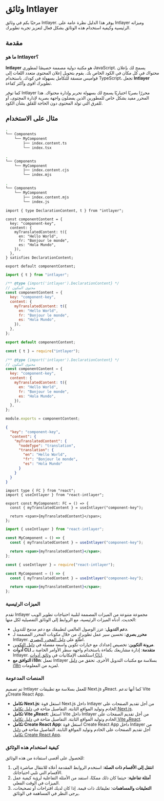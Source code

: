 # وثائق Intlayer

مرحبًا بكم في وثائق Intlayer. يوفر هذا الدليل نظرة عامة على Intlayer وميزاته الرئيسية وكيفية استخدام هذه الوثائق بشكل فعال لتعزيز تجربة تطويرك.

## مقدمة

### ما هو Intlayer؟

**Intlayer** هو مكتبة دولية مصممة خصيصًا لمطوري JavaScript. يسمح لك بإعلان محتواك في كل مكان في الكود الخاص بك. يقوم بتحويل إعلان المحتوى متعدد اللغات إلى قواميس منسقة للتكامل بسهولة في كودك. باستخدام TypeScript، تجعل **Intlayer** تطويرك أقوى وأكثر كفاءة.

كما توفر Intlayer محررًا بصريًا اختياريًا يسمح لك بسهولة تحرير وإدارة محتواك. هذا المحرر مفيد بشكل خاص للمطورين الذين يفضلون واجهة بصرية لإدارة المحتوى، أو للفرق التي تولد المحتوى دون الحاجة للقلق بشأن الكود.

## مثال على الاستخدام

```bash codeFormat="typescript"
.
└── Components
    └── MyComponent
        ├── index.content.ts
        └── index.tsx
```

```bash codeFormat="commonjs"
.
└── Components
    └── MyComponent
        ├── index.content.cjs
        └── index.mjs
```

```bash codeFormat="esm"
.
└── Components
    └── MyComponent
        ├── index.content.mjs
        └── index.js
```

```tsx fileName="src/components/MyComponent/index.content.ts" contentDeclarationFormat="typescript"
import { type DeclarationContent, t } from "intlayer";

const componentContent = {
  key: "component-key",
  content: {
    myTranslatedContent: t({
      en: "Hello World",
      fr: "Bonjour le monde",
      es: "Hola Mundo",
    }),
  },
} satisfies DeclarationContent;

export default componentContent;
```

```javascript fileName="src/components/MyComponent/index.content.mjs" contentDeclarationFormat="esm"
import { t } from "intlayer";

/** @type {import('intlayer').DeclarationContent} */
// محتوى المكون
const componentContent = {
  key: "component-key",
  content: {
    myTranslatedContent: t({
      en: "Hello World",
      fr: "Bonjour le monde",
      es: "Hola Mundo",
    }),
  },
};

export default componentContent;
```

```javascript fileName="src/components/MyComponent/index.content.cjs" contentDeclarationFormat="commonjs"
const { t } = require("intlayer");

/** @type {import('intlayer').DeclarationContent} */
// محتوى المكون
const componentContent = {
  key: "component-key",
  content: {
    myTranslatedContent: t({
      en: "Hello World",
      fr: "Bonjour le monde",
      es: "Hola Mundo",
    }),
  },
};

module.exports = componentContent;
```

```json fileName="src/components/MyComponent/index.content.json" contentDeclarationFormat="json"
{
  "key": "component-key",
  "content": {
    "myTranslatedContent": {
      "nodeType": "translation",
      "translation": {
        "en": "Hello World",
        "fr": "Bonjour le monde",
        "es": "Hola Mundo"
      }
    }
  }
}
```

```tsx fileName="src/components/MyComponent/index.tsx" codeFormat="typescript"
import type { FC } from "react";
import { useIntlayer } from "react-intlayer";

export const MyComponent: FC = () => {
  const { myTranslatedContent } = useIntlayer("component-key");

  return <span>{myTranslatedContent}</span>;
};
```

```jsx fileName="src/components/MyComponent/index.mjx" codeFormat="esm"
import { useIntlayer } from "react-intlayer";

const MyComponent = () => {
  const { myTranslatedContent } = useIntlayer("component-key");

  return <span>{myTranslatedContent}</span>;
};
```

```jsx fileName="src/components/MyComponent/index.csx" codeFormat="commonjs"
const { useIntlayer } = require("react-intlayer");

const MyComponent = () => {
  const { myTranslatedContent } = useIntlayer("component-key");

  return <span>{myTranslatedContent}</span>;
};
```

### الميزات الرئيسية

تقدم Intlayer مجموعة متنوعة من الميزات المصممة لتلبية احتياجات تطوير الويب الحديث. أدناه الميزات الرئيسية، مع الروابط إلى الوثائق التفصيلية لكل منها:

- **دعم التدويل**: عزز الوصول العالمي لتطبيقك مع دعم مدمج للتدويل.
- **محرر بصري**: تحسين سير عمل تطويرك من خلال مكونات المحرر المصممة لـ Intlayer. اطّلع على [دليل المحرر البصري](https://github.com/aymericzip/intlayer/blob/main/docs/ar/intlayer_editor.md).
- **مرونة التكوين**: تخصيص إعدادك مع خيارات تكوين واسعة مفصلة في [دليل التكوين](https://github.com/aymericzip/intlayer/blob/main/docs/ar/configuration.md).
- **أدوات CLI متقدمة**: إدارة مشاريعك بكفاءة باستخدام واجهة سطر الأوامر الخاصة بـ Intlayer. استكشف الإمكانيات في [وثائق أدوات CLI](https://github.com/aymericzip/intlayer/blob/main/docs/ar/intlayer_cli.md).
- **التوافق مع i18n**: تعمل Intlayer بسلاسة مع مكتبات التدويل الأخرى. تحقق من [دليل i18n](https://github.com/aymericzip/intlayer/blob/main/docs/ar/intlayer_with_i18next.md) لمزيد من المعلومات.

### المنصات المدعومة

تم تصميم Intlayer للعمل بسلاسة مع تطبيقات Next.js وReact. كما أنها تدعم Vite وCreate React App.

- **تكامل Next.js**: استغل قوة Next.js داخل Intlayer من أجل تقديم الصفحات على الخادم وتوليد المواقع الثابتة. التفاصيل متاحة في [دليل تكامل Next.js](https://github.com/aymericzip/intlayer/blob/main/docs/ar/intlayer_with_nextjs_15.md).
- **تكامل Vite وReact**: استغل Vite داخل Intlayer من أجل تقديم الصفحات على الخادم وتوليد المواقع الثابتة. التفاصيل متاحة في [دليل تكامل Vite وReact](https://github.com/aymericzip/intlayer/blob/main/docs/ar/intlayer_with_vite+react.md).
- **تكامل Create React App**: استغل قوة Create React App داخل Intlayer من أجل تقديم الصفحات على الخادم وتوليد المواقع الثابتة. التفاصيل متاحة في [دليل تكامل Create React App](https://github.com/aymericzip/intlayer/blob/main/docs/ar/intlayer_with_create_react_app.md).

### كيفية استخدام هذه الوثائق

للحصول على أقصى استفادة من هذه الوثائق:

1. **انتقل إلى الأقسام ذات الصلة**: استخدم الروابط المقدمة أعلاه للانتقال مباشرة إلى الأقسام التي تلبي احتياجاتك.
2. **أمثلة تفاعلية**: حيثما كان ذلك ممكنًا، استفد من الأمثلة التفاعلية لرؤية كيفية عمل الميزات في الوقت الفعلي.
3. **التعليقات والمساهمات**: تعليقاتك ذات قيمة. إذا كان لديك اقتراحات أو تصحيحات، يرجى النظر في المساهمة في الوثائق.
